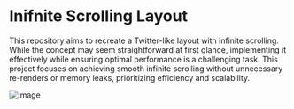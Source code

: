# Inifnite Scrolling Layout

This repository aims to recreate a Twitter-like layout with infinite scrolling. While the concept may seem straightforward at first glance, implementing it effectively while ensuring optimal performance is a challenging task. This project focuses on achieving smooth infinite scrolling without unnecessary re-renders or memory leaks, prioritizing efficiency and scalability.

![image](https://github.com/user-attachments/assets/bb0391b0-169e-4685-9e8e-47edc1429f6c)

